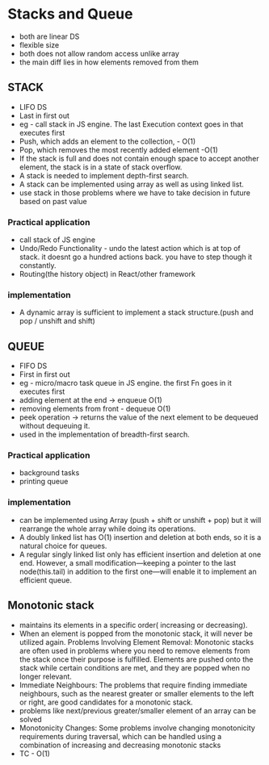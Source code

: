 # Stacks and Queue
- both are linear DS
- flexible size
- both does not allow random access unlike array 
- the main diff lies in how elements removed from them

## STACK
- LIFO DS
- Last in first out 
- eg - call stack in JS engine. The last Execution context goes in that executes first
- Push, which adds an element to the collection, - O(1)
- Pop, which removes the most recently added element -O(1)
- If the stack is full and does not contain enough space to accept another element, the stack is in a state of stack overflow.
- A stack is needed to implement depth-first search.
- A stack can be implemented using array as well as using linked list.
- use stack in those problems where we have to take decision in future based on past value

### Practical application
- call stack of JS engine
- Undo/Redo Functionality - undo the latest action which is at top of stack. it doesnt go a hundred actions back. you have to step though it constantly.
- Routing(the history object) in React/other framework

### implementation 
- A dynamic array is sufficient to implement a stack structure.(push and pop / unshift and shift)

## QUEUE
- FIFO DS
- First in first out
- eg - micro/macro task queue in JS engine. the first Fn goes in it executes first
- adding element at the end -> enqueue O(1)
- removing elements from front - dequeue O(1)
- peek operation ->  returns the value of the next element to be dequeued without dequeuing it.
- used in the implementation of breadth-first search.

### Practical application
- background tasks
- printing queue

### implementation 
-  can be implemented using Array (push + shift or unshift + pop) but it will rearrange the whole array while doing its operations.
- A doubly linked list has O(1) insertion and deletion at both ends, so it is a natural choice for queues.
- A regular singly linked list only has efficient insertion and deletion at one end. However, a small modification—keeping a pointer to the last node(this.tail) in addition to the first one—will enable it to implement an efficient queue.


## Monotonic stack
-  maintains its elements in a specific order( increasing or decreasing).
- When an element is popped from the monotonic stack, it will never be utilized again.
Problems Involving Element Removal: Monotonic stacks are often used in problems where you need to remove elements from the stack once their purpose is fulfilled. Elements are pushed onto the stack while certain conditions are met, and they are popped when no longer relevant.
- Immediate Neighbours: The problems that require finding immediate neighbours, such as the nearest greater or smaller elements to the left or right, are good candidates for a monotonic stack.
- problems like next/previous greater/smaller element of an array can be solved
- Monotonicity Changes: Some problems involve changing monotonicity requirements during traversal, which can be handled using a combination of increasing and decreasing monotonic stacks
- TC - O(1)

